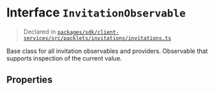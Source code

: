 # Interface `InvitationObservable`
> Declared in [`packages/sdk/client-services/src/packlets/invitations/invitations.ts`]()

Base class for all invitation observables and providers.
Observable that supports inspection of the current value.
## Properties